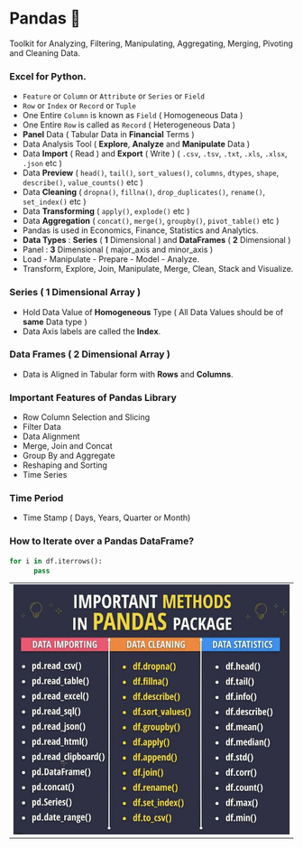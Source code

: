 # Pandas 🐼

Toolkit for Analyzing, Filtering, Manipulating, Aggregating, Merging, Pivoting and Cleaning Data.

### Excel for Python. 

- `Feature` or `Column` or `Attribute` or `Series` or `Field`
- `Row` or `Index` or `Record` or `Tuple`
- One Entire `Column` is known as `Field` ( Homogeneous Data )
- One Entire `Row` is called as `Record` ( Heterogeneous Data )
- **Panel** Data ( Tabular Data in **Financial** Terms )
- Data Analysis Tool ( **Explore**, **Analyze** and **Manipulate** Data )
- Data **Import** ( Read ) and **Export** ( Write ) ( `.csv`, `.tsv`, `.txt`, `.xls`, `.xlsx`, `.json` etc )
- Data **Preview** ( `head()`, `tail()`, `sort_values()`, `columns`, `dtypes`, `shape`, `describe()`, `value_counts()` etc )
- Data **Cleaning** ( `dropna()`, `fillna()`, `drop_duplicates()`, `rename()`, `set_index()` etc )
- Data **Transforming** ( `apply()`, `explode()` etc )
- Data **Aggregation** ( `concat()`, `merge()`, `groupby()`, `pivot_table()` etc )
- Pandas is used in Economics, Finance, Statistics and Analytics.
- **Data Types** : **Series** ( **1** Dimensional ) and **DataFrames** ( **2** Dimensional )
- Panel : **3** Dimensional ( major_axis and minor_axis )
- Load - Manipulate - Prepare - Model - Analyze.
- Transform, Explore, Join, Manipulate, Merge, Clean, Stack and Visualize.  

### Series ( 1 Dimensional Array )

- Hold Data Value of **Homogeneous** Type ( All Data Values should be of **same** Data type )
- Data Axis labels are called the **Index**.

### Data Frames ( 2 Dimensional Array ) 

- Data is Aligned in Tabular form with **Rows** and **Columns**.

### Important Features of Pandas Library
- Row Column Selection and Slicing
- Filter Data 
- Data Alignment
- Merge, Join and Concat
- Group By and Aggregate
- Reshaping and Sorting
- Time Series

### Time Period
- Time Stamp ( Days, Years, Quarter or Month)

### How to Iterate over a Pandas DataFrame?

```python
for i in df.iterrows():
      pass
```

<table align="center">
      <tr>
            <td><img src="Image/PandasMethod.jfif" alt="Pandas Methods">
            </td>
      </tr>
</table>
